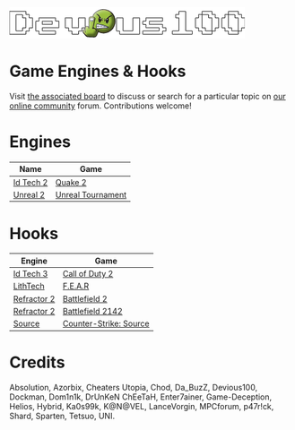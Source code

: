 <img src="/devious100.png" alt="Devious100.com" title="Devious100" width="420" height="55" />

# Game Engines & Hooks

Visit [the associated board](https://devious100.com/forum/base/engines) to discuss or search for a particular topic on [our online community](https://devious100.com) forum. Contributions welcome!

# Engines
| Name | Game |
| ---- | ---- |
| [Id Tech 2](https://github.com/devious100/base/engines/id-tech-2) | [Quake 2](https://github.com/devious100/base/engines/id-tech-2/quake-2) |
| [Unreal 2](https://github.com/devious100/base/engines/unreal-2) | [Unreal Tournament](https://github.com/devious100/base/engines/unreal-2/unreal-tournament) |

# Hooks
| Engine | Game |
| ------ | ---- |
| [Id Tech 3](https://github.com/devious100/base/engines/id-tech-3) | [Call of Duty 2](https://github.com/devious100/base/engines/id-tech-3/call-of-duty-2) |
| [LithTech](https://github.com/devious100/base/engines/id-tech-3) | [F.E.A.R](https://github.com/devious100/base/engines/id-tech-3/call-of-duty-2) |
| [Refractor 2](https://github.com/devious100/base/engines/id-tech-3) | [Battlefield 2](https://github.com/devious100/base/engines/id-tech-3/call-of-duty-2) |
| [Refractor 2](https://github.com/devious100/base/engines/id-tech-3) | [Battlefield 2142](https://github.com/devious100/base/engines/id-tech-3/call-of-duty-2) |
| [Source](https://github.com/devious100/base/engines/id-tech-3) | [Counter-Strike: Source](https://github.com/devious100/base/engines/id-tech-3/call-of-duty-2) |

# Credits

Absolution, Azorbix, Cheaters Utopia, Chod, Da_BuzZ, Devious100, Dockman, Dom1n1k, DrUnKeN ChEeTaH, Enter7ainer, Game-Deception, Helios, Hybrid, Ka0s99k, K@N@VEL, LanceVorgin, MPCforum, p47r!ck, Shard, Sparten, Tetsuo, UNI.
